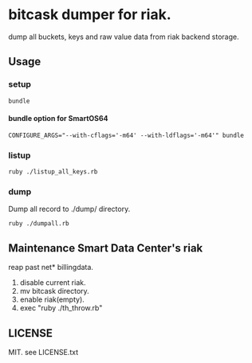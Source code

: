 # bitcask dumper for riak.

dump all buckets, keys and raw value data from riak backend storage.

## Usage

### setup

    bundle

#### bundle option for SmartOS64
    CONFIGURE_ARGS="--with-cflags='-m64' --with-ldflags='-m64'" bundle

### listup

    ruby ./listup_all_keys.rb
    

### dump
Dump all record to ./dump/ directory.

    ruby ./dumpall.rb



## Maintenance Smart Data Center's riak
reap past net* billingdata.

1. disable current riak.
2. mv bitcask directory.
3. enable riak(empty).
4. exec "ruby ./th_throw.rb"

## LICENSE
MIT. see LICENSE.txt